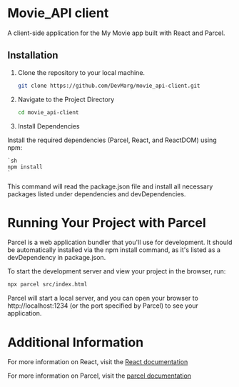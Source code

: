 # Movie_API client 
A client-side application for the My Movie app built with React and Parcel.

## Installation

1. Clone the repository to your local machine.

   ```sh
   git clone https://github.com/DevMarg/movie_api-client.git
   ```
2. Navigate to the Project Directory

    ```sh
    cd movie_api-client
    ```
3. Install Dependencies

Install the required dependencies (Parcel, React, and ReactDOM) using npm:

    `sh
    npm install
    `

This command will read the package.json file and install all necessary packages listed under dependencies and devDependencies.

# Running Your Project with Parcel

Parcel is a web application bundler that you'll use for development. It should be automatically installed via the npm install command, as it's listed as a devDependency in package.json.

To start the development server and view your project in the browser, run:

```sh
npx parcel src/index.html
```
Parcel will start a local server, and you can open your browser to http://localhost:1234 (or the port specified by Parcel) to see your application.

# Additional Information

For more information on React, visit the [React documentation](https://react.dev/versions)

For more information on Parcel, visit the [parcel documentation](https://parceljs.org/docs/)



